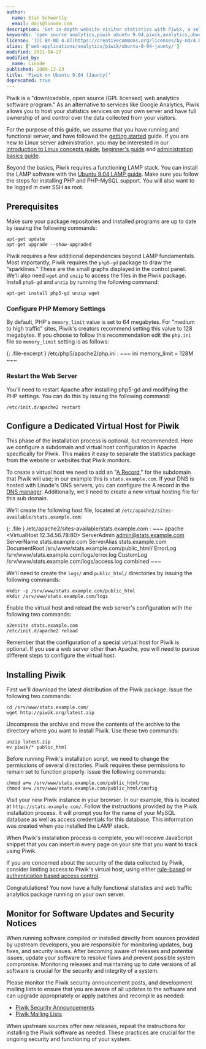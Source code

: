 ```yaml
---
author:
  name: Stan Schwertly
  email: docs@linode.com
description: 'Get in-depth website visitor statistics with Piwik, a self-hosted, open source analytics solution on Ubuntu 9.04 (Jaunty).'
keywords: 'open source analytics,piwik ubuntu 9.04,piwik,analytics,ubuntu,tracking,statistics'
license: '[CC BY-ND 4.0](https://creativecommons.org/licenses/by-nd/4.0)'
alias: ['web-applications/analytics/piwik/ubuntu-9-04-jaunty/']
modified: 2011-04-27
modified_by:
  name: Linode
published: 2009-12-23
title: 'Piwik on Ubuntu 9.04 (Jaunty)'
deprecated: true
---
```


Piwik is a "downloadable, open source (GPL licensed) web analytics software program." As an alternative to services like Google Analytics, Piwik allows you to host your statistics services on your own server and have full ownership of and control over the data collected from your visitors.

For the purpose of this guide, we assume that you have running and functional server, and have followed the [getting started](/docs/getting-started/) guide. If you are new to Linux server administration, you may be interested in our [introduction to Linux concepts guide](/docs/tools-reference/introduction-to-linux-concepts/), [beginner's guide](/docs/beginners-guide/) and [administration basics guide](/docs/using-linux/administration-basics).

Beyond the basics, Piwik requires a functioning LAMP stack. You can install the LAMP software with the [Ubuntu 9.04 LAMP guide](/docs/lamp-guides/ubuntu-9.04-jaunty/). Make sure you follow the steps for installing PHP and PHP-MySQL support. You will also want to be logged in over SSH as root.

Prerequisites
-------------

Make sure your package repositories and installed programs are up to date by issuing the following commands:

    apt-get update
    apt-get upgrade --show-upgraded

Piwik requires a few additional dependencies beyond LAMP fundamentals. Most importantly, Piwik requires the `php5-gd` package to draw the "sparklines." These are the small graphs displayed in the control panel. We'll also need `wget` and `unzip` to access the files in the Piwik package. Install `php5-gd` and `unzip` by running the following command:

    apt-get install php5-gd unzip wget

### Configure PHP Memory Settings

By default, PHP's `memory_limit` value is set to 64 megabytes. For "medium to high traffic" sites, Piwik's creators recommend setting this value to 128 megabytes. If you choose to follow this recommendation edit the `php.ini` file so `memory_limit` setting is as follows:

{: .file-excerpt }
/etc/php5/apache2/php.ini
:   ~~~ ini
    memory_limit = 128M
    ~~~

### Restart the Web Server

You'll need to restart Apache after installing php5-gd and modifying the PHP settings. You can do this by issuing the following command:

    /etc/init.d/apache2 restart

Configure a Dedicated Virtual Host for Piwik
--------------------------------------------

This phase of the installation process is optional, but recommended. Here we configure a subdomain and virtual host configuration in Apache specifically for Piwik. This makes it easy to separate the statistics package from the website or websites that Piwik monitors.

To create a virtual host we need to add an "[A Record](/docs/dns-guides/introduction-to-dns#a_aaaa_records)," for the subdomain that Piwik will use; in our example this is `stats.example.com`. If your DNS is hosted with Linode's DNS servers, you can configure the A record in the [DNS manager](/docs/dns-guides/configuring-dns-with-the-linode-manager). Additionally, we'll need to create a new virtual hosting file for this sub domain.

We'll create the following host file, located at `/etc/apache2/sites-available/stats.example.com`:

{: .file }
/etc/apache2/sites-available/stats.example.com
:   ~~~ apache
    <VirtualHost 12.34.56.78:80>
        ServerAdmin admin@stats.example.com
        ServerName stats.example.com
        ServerAlias stats.example.com
        DocumentRoot /srv/www/stats.example.com/public_html/
        ErrorLog /srv/www/stats.example.com/logs/error.log
        CustomLog /srv/www/stats.example.com/logs/access.log combined
    </VirtualHost>
    ~~~

We'll need to create the `logs/` and `public_html/` directories by issuing the following commands:

    mkdir -p /srv/www/stats.example.com/public_html
    mkdir /srv/www/stats.example.com/logs

Enable the virtual host and reload the web server's configuration with the following two commands:

    a2ensite stats.example.com
    /etc/init.d/apache2 reload

Remember that the configuration of a special virtual host for Piwik is optional. If you use a web server other than Apache, you will need to pursue different steps to configure the virtual host.

Installing Piwik
----------------

First we'll download the latest distribution of the Piwik package. Issue the following two commands:

    cd /srv/www/stats.example.com/
    wget http://piwik.org/latest.zip

Uncompress the archive and move the contents of the archive to the directory where you want to install Piwik. Use these two commands:

    unzip latest.zip
    mv piwik/* public_html

Before running Piwik's installation script, we need to change the permissions of several directories. Piwik requires these permissions to remain set to function properly. Issue the following commands:

    chmod a+w /srv/www/stats.example.com/public_html/tmp
    chmod a+w /srv/www/stats.example.com/public_html/config

Visit your new Piwik instance in your browser. In our example, this is located at `http://stats.example.com/`. Follow the instructions provided by the Piwik installation process. It will prompt you for the name of your MySQL database as well as access credentials for this database. This information was created when you installed the LAMP stack.

When Piwik's installation process is complete, you will receive JavaScript snippet that you can insert in every page on your site that you want to track using Piwik.

If you are concerned about the security of the data collected by Piwik, consider limiting access to Piwik's virtual host, using either [rule-based](/docs/web-servers/apache/configuration/rule-based-access-control) or [authentication based access control](/docs/web-servers/apache/configuration/http-authentication).

Congratulations! You now have a fully functional statistics and web traffic analytics package running on your own server.

Monitor for Software Updates and Security Notices
-------------------------------------------------

When running software compiled or installed directly from sources provided by upstream developers, you are responsible for monitoring updates, bug fixes, and security issues. After becoming aware of releases and potential issues, update your software to resolve flaws and prevent possible system compromise. Monitoring releases and maintaining up to date versions of all software is crucial for the security and integrity of a system.

Please monitor the Piwik security announcement posts, and development mailing lists to ensure that you are aware of all updates to the software and can upgrade appropriately or apply patches and recompile as needed:

-   [Piwik Security Announcements](http://piwik.org/blog/category/security/)
-   [Piwik Mailing Lists](http://lists.piwik.org/mailman/listinfo)

When upstream sources offer new releases, repeat the instructions for installing the Piwik software as needed. These practices are crucial for the ongoing security and functioning of your system.



